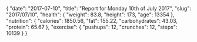 {
    "date": "2017-07-10",
    "title": "Report for Monday 10th of July 2017",
    "slug": "2017\/07\/10",
    "health": {
        "weight": 83.8,
        "height": 173,
        "age": 13354
    },
    "nutrition": {
        "calories": 1850.56,
        "fat": 155.22,
        "carbohydrates": 43.03,
        "protein": 65.67
    },
    "exercise": {
        "pushups": 12,
        "crunches": 12,
        "steps": 10139
    }
}
